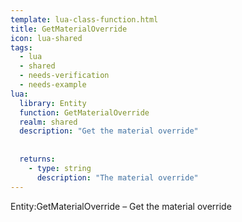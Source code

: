 ```yaml
---
template: lua-class-function.html
title: GetMaterialOverride
icon: lua-shared
tags:
  - lua
  - shared
  - needs-verification
  - needs-example
lua:
  library: Entity
  function: GetMaterialOverride
  realm: shared
  description: "Get the material override"
  
  
  returns:
    - type: string
      description: "The material override"
---
```


<div class="lua__search__keywords">
Entity:GetMaterialOverride &#x2013; Get the material override
</div>
